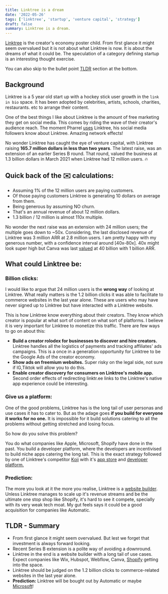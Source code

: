 ```yaml
---
title: Linktree is a dream
date: '2022-05-26'
tags: ['linktree', 'startup', 'venture capital', 'strategy']
draft: false
summary: Linktree is a dream.
---
```


[Linktree](https://linktr.ee/) is the creator's economy poster child. From first glance it might seem overvalued but it is not about what Linktree is now. It is about the dreams of what it could be. The speculation of a category defining startup is an interesting thought exercise.

You can also skip to the bullet point [TLDR](#TLDR) section at the bottom.

## Background

Linktree is a 5 year old start up with a hockey stick user growth in the `link in bio` space. It has been adopted by celebrities, artists, schools, charities, restaurants. etc to arrange their content.

One of the best things I like about Linktree is the amount of free marketing they get on social media. This comes by riding the wave of their creator's audience reach. The moment Pharrel [uses](https://linktr.ee/pharrell) Linktree, his social media followers know about Linktree. Amazing network effects!

No wonder Linktree has caught the eye of venture capital, with Linktree raising **165.7 million dollars in less than two years**. The latest raise, was an extension of an earlier Series B round. That round, valued the business at 1.3 billion dollars in March 2021 when Linktree had 12 million users. 🔥

## Quick back of the ✉️ calculations:

- Assuming 1% of the 12 million users are paying customers.
- Of those paying customers Linktree is generating 10 dollars on average from them.
- Being generous by assuming NO churn.
- That's an annual revenue of about 12 million dollars.
- 1.3 billion / 12 million is almost 110x multiple.

No wonder the next raise was an extension with 24 million users; the multiple goes down to ~50x. Considering, the last disclosed revenue of Linktree was 3 million ARR at 2.8 million users. I am pretty happy with my generous number, with a confidence interval around \[40x-80x\]. 40x might look super high but Canva was last [valued](https://techcrunch.com/2021/09/14/canva-raises-200-million-at-a-40-billion-valuation/) at 40 billion with 1 billion ARR.

<StaticTweet id="1504110183634518023" />

## What could Linktree be:

### Billion clicks:

I would like to argue that 24 million users is the **wrong way** of looking at Linktree. What really matters is the 1.2 billion clicks it was able to facilitate to commerce websites in the last year alone. These are users who may have never signed up to Linktree but have interacted with a Linktree website.

This is how Linktree know everything about their creators. They know which creator is popular at what sort of content on what sort of platforms. I believe it is very important for Linktree to monetize this traffic. There are few ways to go on about this:

- **Build a creator rolodex for businesses to discover and hire creators.** Linktree handles all the logistics of payments and tracking affiliates' ads campaigns. This is a once in a generation opportunity for Linktree to be the Google Ads of the creator economy.
- **Show ads on freemium websites.** Super risky on the legal side, not sure if IG,Tiktok will allow you to do this.
- **Enable creator discovery for consumers on Linktree's mobile app.** Second order effects of redirecting linktr.ee links to the Linktree's native app experience could be interesting.

<StaticTweet id="1325680070543900673" />

### Give us a platform:

One of the good problems, Linktree has is the long tail of user personas and use cases it has to cater to. But as the adage goes **if you build for everyone it works for no one.** It is impossible for it build solutions catering to all the problems without getting stretched and losing focus.

So how do you solve this problem?

You do what companies like Apple, Microsoft, Shopify have done in the past. You build a developer platform, where the developers are incentivised to build niche apps catering the long tail. This is the exact strategy followed by one of Linktree's competitor [Koji](https://withkoji.com/) with it's [app store](https://withkoji.com/apps) and [developer platform.](https://withkoji.com/developer)

### Prediction:

The more you look at it the more you realise, Linktree is a [website builder](https://beacons.ai/i/website-builder). Unless Linktree manages to scale up it's revenue streams and be the ultimate one stop shop like Shopify, it's hard to see it compete, specially with its very weak tech moat. My gut feels says it could be a good acquisition for companies like Automatic.

## <a name="TLDR"></a> TLDR - Summary

- From first glance it might seem overvalued. But lest we forget that investment is always forward looking.
- Recent Series B extension is a polite way of avoiding a downround.
- Linktree in the end is a website builder with a long tail of use cases. Expect companies like Wix, Hubspot, Webflow, Canva, [Shopify](https://linkpop.com/) getting into the space.
- Linktree should be judged on the 1.2 billion clicks to commerce-related websites in the last year alone.
- **Prediction:** Linktree will be bought out by Automatic or maybe [Microsoft](https://www.microsoft.com/en-us/digital-marketing-center/social-media)!
